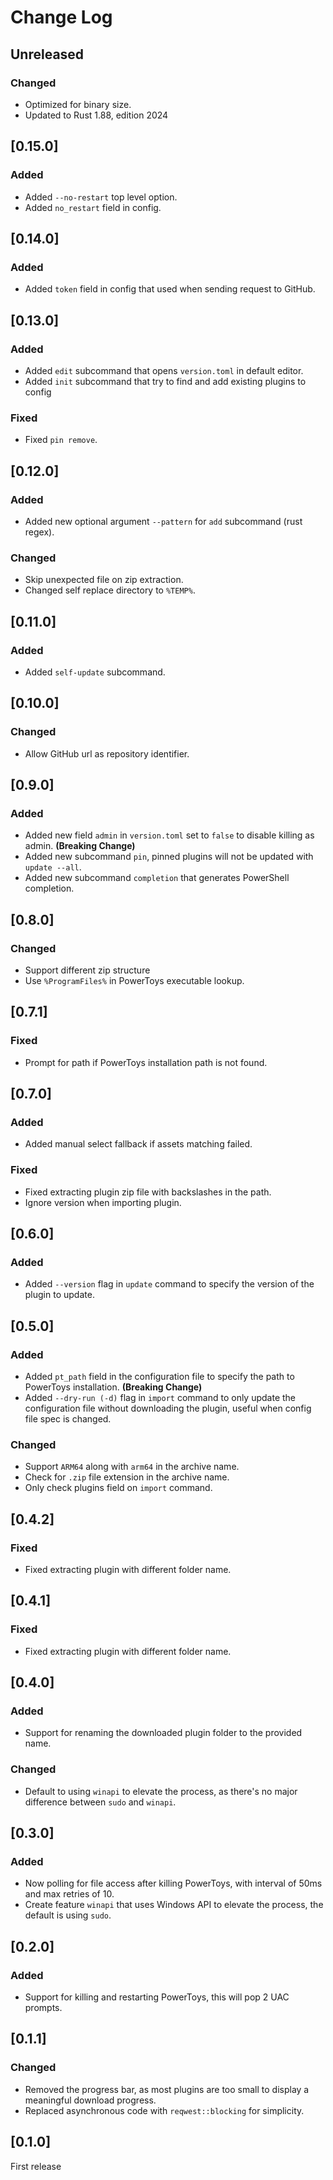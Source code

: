 # Change Log

## Unreleased

### Changed

- Optimized for binary size.
- Updated to Rust 1.88, edition 2024

## [0.15.0]

### Added

- Added `--no-restart` top level option.
- Added `no_restart` field in config.

## [0.14.0]

### Added

- Added `token` field in config that used when sending request to GitHub.

## [0.13.0]

### Added

- Added `edit` subcommand that opens `version.toml` in default editor.
- Added `init` subcommand that try to find and add existing plugins to config

### Fixed

- Fixed `pin remove`.

## [0.12.0]

### Added

- Added new optional argument `--pattern` for `add` subcommand (rust regex).

### Changed

- Skip unexpected file on zip extraction.
- Changed self replace directory to `%TEMP%`.

## [0.11.0]

### Added

- Added `self-update` subcommand.

## [0.10.0]

### Changed

- Allow GitHub url as repository identifier.

## [0.9.0]

### Added

- Added new field `admin` in `version.toml` set to `false` to disable killing as admin. **(Breaking Change)**
- Added new subcommand `pin`, pinned plugins will not be updated with `update --all`.
- Added new subcommand `completion` that generates PowerShell completion.

## [0.8.0]

### Changed

- Support different zip structure
- Use `%ProgramFiles%` in PowerToys executable lookup.

## [0.7.1]

### Fixed

- Prompt for path if PowerToys installation path is not found.

## [0.7.0]

### Added

- Added manual select fallback if assets matching failed.

### Fixed

- Fixed extracting plugin zip file with backslashes in the path.
- Ignore version when importing plugin.

## [0.6.0]

### Added

- Added `--version` flag in `update` command to specify the version of the plugin to update.

## [0.5.0]

### Added

- Added `pt_path` field in the configuration file to specify the path to PowerToys installation. **(Breaking Change)**
- Added `--dry-run (-d)` flag in `import` command to only update the configuration file without downloading the plugin, useful when config file spec is changed.

### Changed

- Support `ARM64` along with `arm64` in the archive name.
- Check for `.zip` file extension in the archive name.
- Only check plugins field on `import` command.

## [0.4.2]

### Fixed

- Fixed extracting plugin with different folder name.

## [0.4.1]

### Fixed

- Fixed extracting plugin with different folder name.

## [0.4.0]

### Added

- Support for renaming the downloaded plugin folder to the provided name.

### Changed

- Default to using `winapi` to elevate the process, as there's no major difference between `sudo` and `winapi`.

## [0.3.0]

### Added

- Now polling for file access after killing PowerToys, with interval of 50ms and max retries of 10.
- Create feature `winapi` that uses Windows API to elevate the process, the default is using `sudo`.

## [0.2.0]

### Added

- Support for killing and restarting PowerToys, this will pop 2 UAC prompts.

## [0.1.1]

### Changed

- Removed the progress bar, as most plugins are too small to display a meaningful download progress.
- Replaced asynchronous code with `reqwest::blocking` for simplicity.

## [0.1.0]

First release
